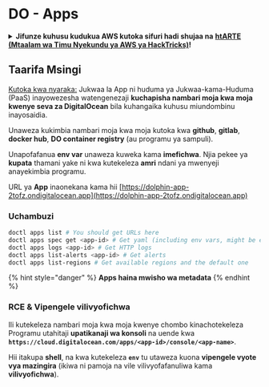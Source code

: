 # DO - Apps

<details>

<summary><strong>Jifunze kuhusu kudukua AWS kutoka sifuri hadi shujaa na</strong> <a href="https://training.hacktricks.xyz/courses/arte"><strong>htARTE (Mtaalam wa Timu Nyekundu ya AWS ya HackTricks)</strong></a><strong>!</strong></summary>

Njia nyingine za kusaidia HackTricks:

* Ikiwa unataka kuona **kampuni yako ikitangazwa kwenye HackTricks** au **kupakua HackTricks kwa PDF** Angalia [**MIPANGO YA KUJIUNGA**](https://github.com/sponsors/carlospolop)!
* Pata [**bidhaa rasmi za PEASS & HackTricks**](https://peass.creator-spring.com)
* Gundua [**Familia ya PEASS**](https://opensea.io/collection/the-peass-family), mkusanyiko wetu wa [**NFTs**](https://opensea.io/collection/the-peass-family) ya kipekee
* **Jiunge na** 💬 [**Kikundi cha Discord**](https://discord.gg/hRep4RUj7f) au [**kikundi cha telegram**](https://t.me/peass) au **tufuate** kwenye **Twitter** 🐦 [**@hacktricks_live**](https://twitter.com/hacktricks_live)**.**
* **Shiriki mbinu zako za kudukua kwa kuwasilisha PRs kwa** [**HackTricks**](https://github.com/carlospolop/hacktricks) na [**HackTricks Cloud**](https://github.com/carlospolop/hacktricks-cloud) repos za github.

</details>

## Taarifa Msingi

[Kutoka kwa nyaraka:](https://docs.digitalocean.com/glossary/app-platform/) Jukwaa la App ni huduma ya Jukwaa-kama-Huduma (PaaS) inayowezesha watengenezaji **kuchapisha nambari moja kwa moja kwenye seva za DigitalOcean** bila kuhangaika kuhusu miundombinu inayosaidia.

Unaweza kukimbia nambari moja kwa moja kutoka kwa **github**, **gitlab**, **docker hub**, **DO container registry** (au programu ya sampuli).

Unapofafanua **env var** unaweza kuweka kama **imefichwa**. Njia pekee ya **kupata** thamani yake ni kwa kutekeleza **amri** ndani ya mwenyeji anayekimbia programu.

URL ya **App** inaonekana kama hii [https://dolphin-app-2tofz.ondigitalocean.app](https://dolphin-app-2tofz.ondigitalocean.app)

### Uchambuzi
```bash
doctl apps list # You should get URLs here
doctl apps spec get <app-id> # Get yaml (including env vars, might be encrypted)
doctl apps logs <app-id> # Get HTTP logs
doctl apps list-alerts <app-id> # Get alerts
doctl apps list-regions # Get available regions and the default one
```
{% hint style="danger" %}
**Apps haina mwisho wa metadata**
{% endhint %}

### RCE & Vipengele vilivyofichwa

Ili kutekeleza nambari moja kwa moja kwenye chombo kinachotekeleza Programu utahitaji **upatikanaji wa konsoli** na uende kwa **`https://cloud.digitalocean.com/apps/<app-id>/console/<app-name>`**.

Hii itakupa **shell**, na kwa kutekeleza **`env`** tu utaweza kuona **vipengele vyote vya mazingira** (ikiwa ni pamoja na vile vilivyofafanuliwa kama **vilivyofichwa**).
